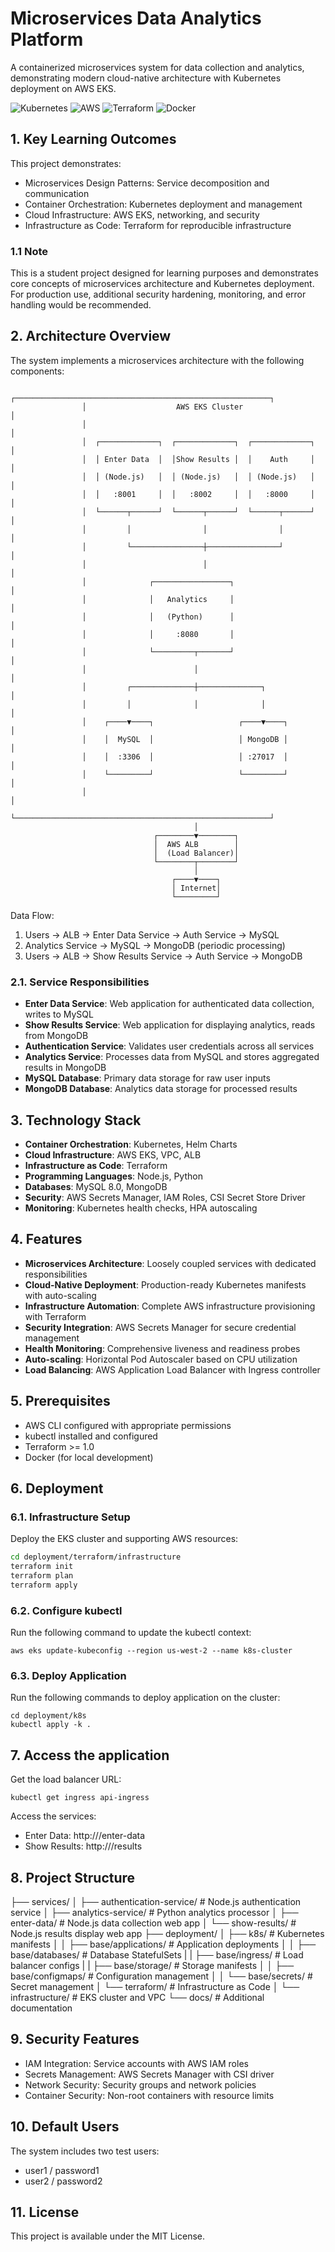 # Microservices Data Analytics Platform

A containerized microservices system for data collection and analytics, demonstrating modern cloud-native architecture with Kubernetes deployment on AWS EKS.

![Kubernetes](https://img.shields.io/badge/kubernetes-%23326ce5.svg?style=for-the-badge&logo=kubernetes&logoColor=white)
![AWS](https://img.shields.io/badge/AWS-%23FF9900.svg?style=for-the-badge&logo=amazon-aws&logoColor=white)
![Terraform](https://img.shields.io/badge/terraform-%235835CC.svg?style=for-the-badge&logo=terraform&logoColor=white)
![Docker](https://img.shields.io/badge/docker-%230db7ed.svg?style=for-the-badge&logo=docker&logoColor=white)

## 1. Key Learning Outcomes

This project demonstrates:

* Microservices Design Patterns: Service decomposition and communication
* Container Orchestration: Kubernetes deployment and management
* Cloud Infrastructure: AWS EKS, networking, and security
* Infrastructure as Code: Terraform for reproducible infrastructure

### 1.1 Note

This is a student project designed for learning purposes and demonstrates core concepts of microservices architecture and Kubernetes deployment. For production use, additional security hardening, monitoring, and error handling would be recommended.

## 2. Architecture Overview

The system implements a microservices architecture with the following components:

                    ┌─────────────────────────────────────────────────────────┐
                    │                    AWS EKS Cluster                      │
                    │                                                         │
                    │  ┌─────────────┐  ┌─────────────┐  ┌─────────────┐      │
                    │  │ Enter Data  │  │Show Results │  │    Auth     │      │
                    │  │ (Node.js)   │  │ (Node.js)   │  │ (Node.js)   │      │
                    │  │   :8001     │  │   :8002     │  │   :8000     │      │
                    │  └──────┬──────┘  └──────┬──────┘  └──────┬──────┘      │
                    │         │                │                │             │
                    │         └────────────────┼────────────────┘             │
                    │                          │                              │
                    │              ┌─────────────────┐                        │
                    │              │   Analytics     │                        │
                    │              │   (Python)      │                        │
                    │              │     :8080       │                        │
                    │              └─────────┬───────┘                        │
                    │                        │                                │
                    │         ┌──────────────┼──────────────┐                 │
                    │         │              │              │                 │
                    │    ┌────▼────┐                   ┌────▼────┐            │
                    │    │  MySQL  │                   │ MongoDB │            │
                    │    │  :3306  │                   │ :27017  │            │
                    │    └─────────┘                   └─────────┘            │
                    │                                                         │
                    └─────────────────────────────────────────────────────────┘
                                             │
                                    ┌────────▼────────┐
                                    │  AWS ALB        │
                                    │  (Load Balancer)│
                                    └────────┬────────┘
                                             │
                                        ┌────▼────┐
                                        │ Internet│
                                        └─────────┘

Data Flow:
1. Users → ALB → Enter Data Service → Auth Service → MySQL
2. Analytics Service → MySQL → MongoDB (periodic processing)  
3. Users → ALB → Show Results Service → Auth Service → MongoDB

### 2.1. Service Responsibilities

- **Enter Data Service**: Web application for authenticated data collection, writes to MySQL
- **Show Results Service**: Web application for displaying analytics, reads from MongoDB  
- **Authentication Service**: Validates user credentials across all services
- **Analytics Service**: Processes data from MySQL and stores aggregated results in MongoDB
- **MySQL Database**: Primary data storage for raw user inputs
- **MongoDB Database**: Analytics data storage for processed results

## 3. Technology Stack

- **Container Orchestration**: Kubernetes, Helm Charts
- **Cloud Infrastructure**: AWS EKS, VPC, ALB
- **Infrastructure as Code**: Terraform
- **Programming Languages**: Node.js, Python
- **Databases**: MySQL 8.0, MongoDB
- **Security**: AWS Secrets Manager, IAM Roles, CSI Secret Store Driver
- **Monitoring**: Kubernetes health checks, HPA autoscaling

## 4. Features

- **Microservices Architecture**: Loosely coupled services with dedicated responsibilities
- **Cloud-Native Deployment**: Production-ready Kubernetes manifests with auto-scaling
- **Infrastructure Automation**: Complete AWS infrastructure provisioning with Terraform
- **Security Integration**: AWS Secrets Manager for secure credential management
- **Health Monitoring**: Comprehensive liveness and readiness probes
- **Auto-scaling**: Horizontal Pod Autoscaler based on CPU utilization
- **Load Balancing**: AWS Application Load Balancer with Ingress controller

## 5. Prerequisites

- AWS CLI configured with appropriate permissions
- kubectl installed and configured
- Terraform >= 1.0
- Docker (for local development)

## 6. Deployment

### 6.1. Infrastructure Setup

Deploy the EKS cluster and supporting AWS resources:

```bash
cd deployment/terraform/infrastructure
terraform init
terraform plan
terraform apply
```
### 6.2. Configure kubectl

Run the following command to update the kubectl context:

```
aws eks update-kubeconfig --region us-west-2 --name k8s-cluster
```

### 6.3. Deploy Application

Run the following commands to deploy application on the cluster:

```
cd deployment/k8s
kubectl apply -k .
```

## 7. Access the application

Get the load balancer URL:

```
kubectl get ingress api-ingress
```

Access the services:

* Enter Data: http://<ALB-URL>/enter-data
* Show Results: http://<ALB-URL>/results

## 8. Project Structure

├── services/
│   ├── authentication-service/    # Node.js authentication service
│   ├── analytics-service/         # Python analytics processor
│   ├── enter-data/               # Node.js data collection web app
│   └── show-results/             # Node.js results display web app
├── deployment/
│   ├── k8s/                      # Kubernetes manifests
│   │   ├── base/applications/    # Application deployments
│   │   ├── base/databases/       # Database StatefulSets
|   |   ├── base/ingress/         # Load balancer configs
|   |   ├── base/storage/         # Storage manifests
│   │   ├── base/configmaps/      # Configuration management
│   │   └── base/secrets/         # Secret management
│   └── terraform/                # Infrastructure as Code
│       └── infrastructure/       # EKS cluster and VPC
└── docs/                         # Additional documentation

## 9. Security Features

* IAM Integration: Service accounts with AWS IAM roles
* Secrets Management: AWS Secrets Manager with CSI driver
* Network Security: Security groups and network policies
* Container Security: Non-root containers with resource limits

## 10. Default Users

The system includes two test users:

* user1 / password1
* user2 / password2

## 11. License

This project is available under the MIT License.



